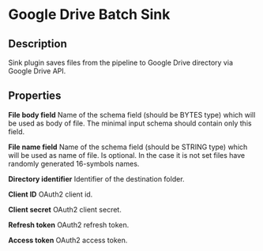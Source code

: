 # Google Drive Batch Sink


Description
-----------
Sink plugin saves files from the pipeline to Google Drive directory via Google Drive API.

Properties
----------

**File body field** Name of the schema field (should be BYTES type) which will be used as body of file.
The minimal input schema should contain only this field.

**File name field** Name of the schema field (should be STRING type) which will be used as name of file. 
Is optional. In the case it is not set files have randomly generated 16-symbols names.

**Directory identifier** Identifier of the destination folder.

**Client ID** OAuth2 client id.

**Client secret** OAuth2 client secret.

**Refresh token** OAuth2 refresh token.

**Access token** OAuth2 access token.